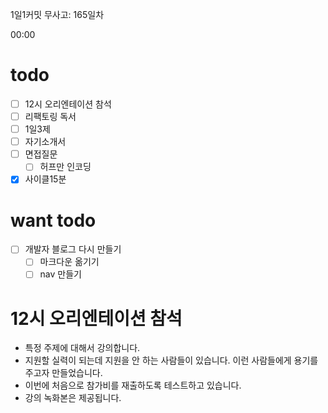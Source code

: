 1일1커밋 무사고: 165일차

00:00

# todo

- [ ] 12시 오리엔테이션 참석
- [ ] 리팩토링 독서
- [ ] 1일3제
- [ ] 자기소개서
- [ ] 면접질문
  - [ ] 허프만 인코딩
- [x] 사이클15분

# want todo

- [ ] 개발자 블로그 다시 만들기
  - [ ] 마크다운 옮기기
  - [ ] nav 만들기

# 12시 오리엔테이션 참석

- 특정 주제에 대해서 강의합니다.
- 지원할 실력이 되는데 지원을 안 하는 사람들이 있습니다. 이런 사람들에게 용기를 주고자 만들었습니다.
- 이번에 처음으로 참가비를 재출하도록 테스트하고 있습니다.
- 강의 녹화본은 제공됩니다.
